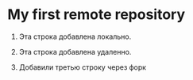 # My first remote repository

1. Эта строка добавлена локально.

2. Эта строка добавлена удаленно.

3. Добавили третью строку через форк